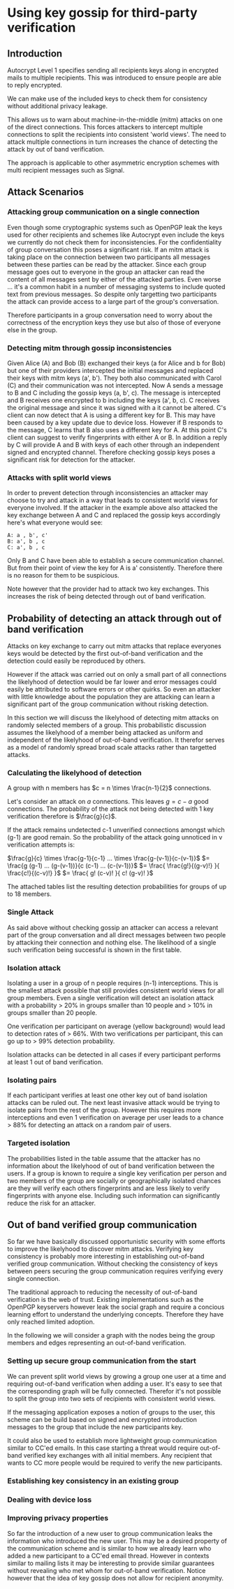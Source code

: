 Using key gossip for third-party verification
=============================================


Introduction
------------

Autocrypt Level 1 specifies sending all recipients keys along in
encrypted mails to multiple recipients. This was introduced to ensure
people are able to reply encrypted.

We can make use of the included keys to check them for consistency
without additional privacy leakage.

This allows us to warn about machine-in-the-middle (mitm) attacks on one
of the direct connections. This forces attackers to intercept multiple
connections to split the recipients into consistent 'world views'.  The
need to attack multiple connections in turn increases the chance of
detecting the attack by out of band verification.

The approach is applicable to other asymmetric encryption schemes with
multi recipient messages such as Signal.

Attack Scenarios
----------------

### Attacking group communication on a single connection

Even though some cryptographic systems such as OpenPGP leak the keys
used for other recipients and schemes like Autocrypt even include the
keys we currently do not check them for inconsistencies. For the
confidentiality of group conversation this poses a significant risk.  If
an mitm attack is taking place on the connection between two
participants all messages between these parties can be read by the
attacker. Since each group message goes out to everyone in the group an
attacker can read the content of all messages sent by either of the
attacked parties. Even worse ... it's a common habit in a number of
messaging systems to include quoted text from previous messages. So
despite only targetting two participants the attack can provide access
to a large part of the group's conversation.

Therefore participants in a group conversation need to worry about the
correctness of the encryption keys they use but also of those of
everyone else in the group.

### Detecting mitm through gossip inconsistencies

Given Alice (A) and Bob (B) exchanged their keys (a for Alice and b for
Bob) but one of their providers intercepted the initial messages and
replaced their keys with mitm keys (a', b'). They both also communicated
with Carol (C) and their communication was not intercepted.  Now A sends
a message to B and C including the gossip keys (a, b', c). The message
is intercepted and B receives one encrypted to b including the keys (a',
b, c). C receives the original message and since it was signed with a it
cannot be altered. C's client can now detect that A is using a different
key for B. This may have been caused by a key update due to device loss.
However if B responds to the message, C learns that B also uses a
different key for A. At this point C's client can suggest to verify
fingerprints with either A or B. In addition a reply by C will provide A
and B with keys of each other through an independent signed and
encrypted channel.  Therefore checking gossip keys poses a significant
risk for detection for the attacker.

### Attacks with split world views

In order to prevent detection through inconsistencies an attacker may
choose to try and attack in a way that leads to consistent world views
for everyone involved. If the attacker in the example above also
attacked the key exchange between A and C and replaced the gossip keys
accordingly here's what everyone would see:

```
A: a , b', c'
B: a', b , c
C: a', b , c
```

Only B and C have been able to establish a secure communication channel.
But from their point of view the key for A is a' consistently. Therefore
there is no reason for them to be suspicious.

Note however that the provider had to attack two key exchanges. This
increases the risk of being detected through out of band verification.


Probability of detecting an attack through out of band verification
-------------------------------------------------------------------

Attacks on key exchange to carry out mitm attacks that replace everyones
keys would be detected by the first out-of-band verification and the
detection could easily be reproduced by others.

However if the attack was carried out on only a small part of all
connections the likelyhood of detection would be far lower and error
messages could easily be attributed to software errors or other quirks.
So even an attacker with little knowledge about the population they are
attacking can learn a significant part of the group communication
without risking detection.

In this section we will discuss the likelyhood of detecting mitm attacks
on randomly selected members of a group. This probabilistic discussion
assumes the likelyhood of a member being attacked as uniform and
independent of the likelyhood of out-of-band verification. It therefor
serves as a model of randomly spread broad scale attacks rather than
targetted attacks.

### Calculating the likelyhood of detection

A group with n members has $c = n \times \frac{n-1}{2}$ connections.

Let's consider an attack on $a$ connections. This leaves $g = c-a$ good
connections. The probability of the attack not being detected with 1 key
verification therefore is $\frac{g}{c}$.

If the attack remains undetected c-1 unverified connections amongst
which (g-1) are good remain. So the probability of the attack going
unnoticed in v verification attempts is:

$\frac{g}{c} \times \frac{g-1}{c-1} ... \times \frac{g-(v-1)}{c-(v-1)}$
$= \frac{g  (g-1) ...  (g-(v-1))}{c  (c-1) ...  (c-(v-1))}$
$= \frac{ \frac{g!}{(g-v)!} }{ \frac{c!}{(c-v)!} }$
$= \frac{ g!  (c-v)! }{ c!  (g-v)! }$

The attached tables list the resulting detection probabilities for
groups of up to 18 members.

### Single Attack

As said above without checking gossip an attacker can access a relevant
part of the group conversation and all direct messages between two people
by attacking their connection and nothing else.
The likelihood of a single such verification being successful is shown
in the first table.

### Isolation attack

Isolating a user in a group of n people requires (n-1) interceptions.
This is the smallest attack possible that still provides consistent
world views for all group members. Even a single verification will
detect an isolation attack with a probability > 20% in groups smaller
than 10 people and > 10% in groups smaller than 20 people.

One verification per participant on average (yellow background) would
lead to detection rates of > 66%. With two verifications per
participant, this can go up to > 99% detection probability.

Isolation attacks can be detected in all cases if every participant
performs at least 1 out of band verification.

### Isolating pairs

If each participant verifies at least one other key out of band
isolation attacks can be ruled out. The next least invasive attack would
be trying to isolate pairs from the rest of the group. However this
requires more interceptions and even 1 verification on average per user
leads to a chance > 88% for detecting an attack on a random pair of
users.

### Targeted isolation

The probabilities listed in the table assume that the attacker has no
information about the likelyhood of out of band verification between the
users. If a group is known to require a single key verification per
person and two members of the group are socially or geographically
isolated chances are they will verify each others fingerprints and are
less likely to verify fingerprints with anyone else. Including such
information can significantly reduce the risk for an attacker.

Out of band verified group communication
----------------------------------------

So far we have basically discussed opportunistic security with some
efforts to improve the likelyhood to discover mitm attacks. Verifying
key consistency is probably more interesting in establishing out-of-band
verified group communication. Without checking the consistency of keys
between peers securing the group communication requires verifying every
single connection.

The traditional approach to reducing the necessity of out-of-band
verification is the web of trust. Existing implementations such as the
OpenPGP keyservers however leak the social graph and require a concious
learning effort to understand the underlying concepts. Therefore they
have only reached limited adoption.

In the following we will consider a graph with the nodes being the group
members and edges representing an out-of-band verification.

### Setting up secure group communication from the start

We can prevent split world views by growing a group one user at a time
and requiring out-of-band verification when adding a user. It's easy to
see that the corresponding graph will be fully connected. Therefor it's
not possible to split the group into two sets of recipients with
consistent world views.

If the messaging application exposes a notion of groups to the user,
this scheme can be build based on signed and encrypted introduction
messages to the group that include the new participants key.

It could also be used to establish more lightweight group communication
similar to CC'ed emails. In this case starting a threat would require
out-of-band verified key exchanges with all initial members. Any
recipient that wants to CC more people would be required to verify the
new participants.

### Establishing key consistency in an existing group


### Dealing with device loss


### Improving privacy properties

So far the introduction of a new user to group communication leaks the
information who introduced the new user. This may be a desired property
of the communication scheme and is similar to how we already learn who
added a new participant to a CC'ed email thread. However in contexts
similar to mailing lists it may be interesting to provide similar
guarantees without revealing who met whom for out-of-band verification.
Notice however that the idea of key gossip does not allow for recipient
anonymity.
